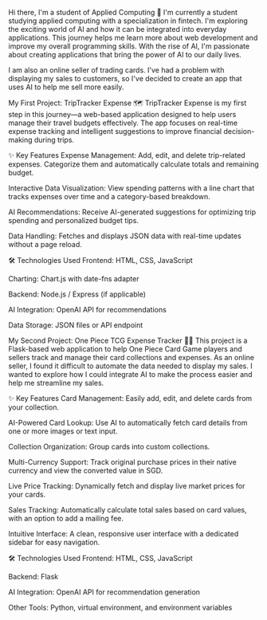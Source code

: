 Hi there, I'm a student of Applied Computing 👋
I'm currently a student studying applied computing with a specialization in fintech. I'm exploring the exciting world of AI and how it can be integrated into everyday applications. This journey helps me learn more about web development and improve my overall programming skills. With the rise of AI, I'm passionate about creating applications that bring the power of AI to our daily lives.

I am also an online seller of trading cards. I've had a problem with displaying my sales to customers, so I've decided to create an app that uses AI to help me sell more easily.

My First Project: TripTracker Expense 🗺️
TripTracker Expense is my first step in this journey—a web-based application designed to help users manage their travel budgets effectively. The app focuses on real-time expense tracking and intelligent suggestions to improve financial decision-making during trips.

✨ Key Features
Expense Management: Add, edit, and delete trip-related expenses. Categorize them and automatically calculate totals and remaining budget.

Interactive Data Visualization: View spending patterns with a line chart that tracks expenses over time and a category-based breakdown.

AI Recommendations: Receive AI-generated suggestions for optimizing trip spending and personalized budget tips.

Data Handling: Fetches and displays JSON data with real-time updates without a page reload.

🛠️ Technologies Used
Frontend: HTML, CSS, JavaScript

Charting: Chart.js with date-fns adapter

Backend: Node.js / Express (if applicable)

AI Integration: OpenAI API for recommendations

Data Storage: JSON files or API endpoint

My Second Project: One Piece TCG Expense Tracker 🏴‍☠️
This project is a Flask-based web application to help One Piece Card Game players and sellers track and manage their card collections and expenses. As an online seller, I found it difficult to automate the data needed to display my sales. I wanted to explore how I could integrate AI to make the process easier and help me streamline my sales.

✨ Key Features
Card Management: Easily add, edit, and delete cards from your collection.

AI-Powered Card Lookup: Use AI to automatically fetch card details from one or more images or text input.

Collection Organization: Group cards into custom collections.

Multi-Currency Support: Track original purchase prices in their native currency and view the converted value in SGD.

Live Price Tracking: Dynamically fetch and display live market prices for your cards.

Sales Tracking: Automatically calculate total sales based on card values, with an option to add a mailing fee.

Intuitive Interface: A clean, responsive user interface with a dedicated sidebar for easy navigation.

🛠️ Technologies Used
Frontend: HTML, CSS, JavaScript

Backend: Flask

AI Integration: OpenAI API for recommendation generation

Other Tools: Python, virtual environment, and environment variables
